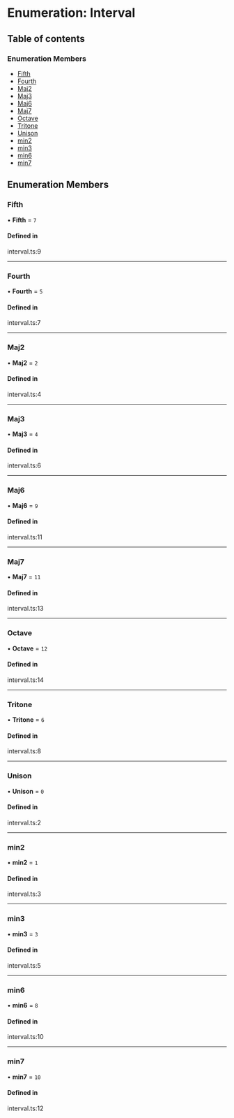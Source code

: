 # Enumeration: Interval

## Table of contents

### Enumeration Members

- [Fifth](../wiki/Interval#fifth)
- [Fourth](../wiki/Interval#fourth)
- [Maj2](../wiki/Interval#maj2)
- [Maj3](../wiki/Interval#maj3)
- [Maj6](../wiki/Interval#maj6)
- [Maj7](../wiki/Interval#maj7)
- [Octave](../wiki/Interval#octave)
- [Tritone](../wiki/Interval#tritone)
- [Unison](../wiki/Interval#unison)
- [min2](../wiki/Interval#min2)
- [min3](../wiki/Interval#min3)
- [min6](../wiki/Interval#min6)
- [min7](../wiki/Interval#min7)

## Enumeration Members

### Fifth

• **Fifth** = ``7``

#### Defined in

interval.ts:9

___

### Fourth

• **Fourth** = ``5``

#### Defined in

interval.ts:7

___

### Maj2

• **Maj2** = ``2``

#### Defined in

interval.ts:4

___

### Maj3

• **Maj3** = ``4``

#### Defined in

interval.ts:6

___

### Maj6

• **Maj6** = ``9``

#### Defined in

interval.ts:11

___

### Maj7

• **Maj7** = ``11``

#### Defined in

interval.ts:13

___

### Octave

• **Octave** = ``12``

#### Defined in

interval.ts:14

___

### Tritone

• **Tritone** = ``6``

#### Defined in

interval.ts:8

___

### Unison

• **Unison** = ``0``

#### Defined in

interval.ts:2

___

### min2

• **min2** = ``1``

#### Defined in

interval.ts:3

___

### min3

• **min3** = ``3``

#### Defined in

interval.ts:5

___

### min6

• **min6** = ``8``

#### Defined in

interval.ts:10

___

### min7

• **min7** = ``10``

#### Defined in

interval.ts:12
